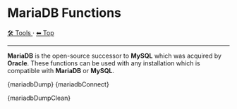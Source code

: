 # MariaDB Functions

<!-- TEMPLATE toolHeader 2 -->
[🛠️ Tools ](./index.md) &middot; [⬅ Top ](../index.md)
<hr />

**MariaDB** is the open-source successor to **MySQL** which was acquired by **Oracle**. These functions can be used with
any installation which is compatible with **MariaDB** or **MySQL**.

{mariadbDump}
{mariadbConnect}

{mariadbDumpClean}

